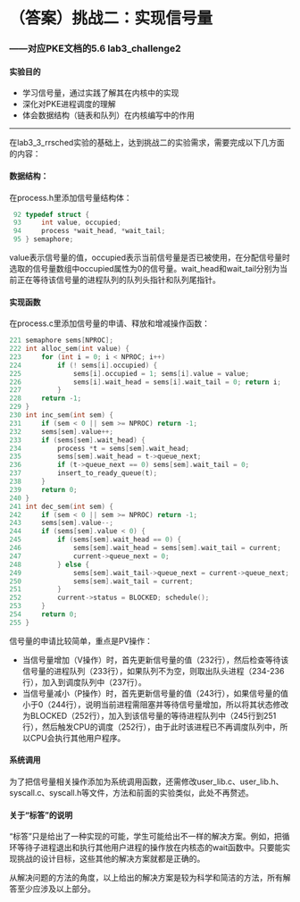 # （答案）挑战二：实现信号量

### ——对应PKE文档的5.6 lab3_challenge2


#### 实验目的

* 学习信号量，通过实践了解其在内核中的实现
* 深化对PKE进程调度的理解
* 体会数据结构（链表和队列）在内核编写中的作用

---

在lab3_3_rrsched实验的基础上，达到挑战二的实验需求，需要完成以下几方面的内容：

#### 数据结构：

在process.h里添加信号量结构体：

```c
 92 typedef struct {   
 93     int value, occupied;
 94     process *wait_head, *wait_tail;
 95 } semaphore;       
```

value表示信号量的值，occupied表示当前信号量是否已被使用，在分配信号量时选取的信号量数组中occupied属性为0的信号量。wait_head和wait_tail分别为当前正在等待该信号量的进程队列的队列头指针和队列尾指针。

#### 实现函数

在process.c里添加信号量的申请、释放和增减操作函数：

```c
221 semaphore sems[NPROC];
222 int alloc_sem(int value) {
223     for (int i = 0; i < NPROC; i++)
224         if (! sems[i].occupied) {
225             sems[i].occupied = 1; sems[i].value = value;
226             sems[i].wait_head = sems[i].wait_tail = 0; return i;
227         }
228     return -1;
229 }
230 int inc_sem(int sem) {
231     if (sem < 0 || sem >= NPROC) return -1;
232     sems[sem].value++;
233     if (sems[sem].wait_head) {
234         process *t = sems[sem].wait_head;
235         sems[sem].wait_head = t->queue_next;
236         if (t->queue_next == 0) sems[sem].wait_tail = 0;
237         insert_to_ready_queue(t);
238     }
239     return 0;
240 }
241 int dec_sem(int sem) {
242     if (sem < 0 || sem >= NPROC) return -1;
243     sems[sem].value--;
244     if (sems[sem].value < 0) {
245         if (sems[sem].wait_head == 0) {
246             sems[sem].wait_head = sems[sem].wait_tail = current;
247             current->queue_next = 0;
248         } else {
249             sems[sem].wait_tail->queue_next = current->queue_next;
250             sems[sem].wait_tail = current;
251         }
252         current->status = BLOCKED; schedule();
253     }
254     return 0;
255 }                        
```

信号量的申请比较简单，重点是PV操作：

* 当信号量增加（V操作）时，首先更新信号量的值（232行），然后检查等待该信号量的进程队列（233行），如果队列不为空，则取出队头进程（234-236行），加入到调度队列中（237行）。
* 当信号量减小（P操作）时，首先更新信号量的值（243行），如果信号量的值小于0（244行），说明当前进程需阻塞并等待信号量增加，所以将其状态修改为BLOCKED（252行），加入到该信号量的等待进程队列中（245行到251行），然后触发CPU的调度（252行），由于此时该进程已不再调度队列中，所以CPU会执行其他用户程序。

#### 系统调用

为了把信号量相关操作添加为系统调用函数，还需修改user_lib.c、user_lib.h、syscall.c、syscall.h等文件，方法和前面的实验类似，此处不再赘述。

#### 关于“标答”的说明

“标答”只是给出了一种实现的可能，学生可能给出不一样的解决方案。例如，把循环等待子进程退出和执行其他用户进程的操作放在内核态的wait函数中。只要能实现挑战的设计目标，这些其他的解决方案就都是正确的。

从解决问题的方法的角度，以上给出的解决方案是较为科学和简洁的方法，所有解答至少应涉及以上部分。